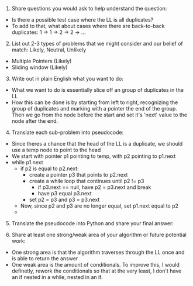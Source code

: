1. Share questions you would ask to help understand the question:
- Is there a possible test case where the LL is all duplicates?
- To add to that, what about cases where there are back-to-back duplicates: 1 -> 1 -> 2 -> 2 -> ...

2. List out 2-3 types of problems that we might consider and our belief of match: Likely, Neutral, Unlikely
- Multiple Pointers (Likely)
- Sliding window (Likely)
  
3. Write out in plain English what you want to do: 
- What we want to do is essentially slice off an group of duplicates in the LL 
- How this can be done is by starting from left to right, recognizing the group of duplicates and marking with a pointer the end of the group. Then we go from the node before the start and set it's 'next' value to the node after the end. 

4. Translate each sub-problem into pseudocode:
- Since theres a chance that the head of the LL is a duplicate, we should use a temp node to point to the head
- We start with pointer p1 pointing to temp, with p2 pointing to p1.next
- while p1.next 
    - if p2 is equal to p2.next:
        - create a pointer p3 that points to p2.next
        - create a while loop that continues until p2 != p3
            - if p3.next == null, have p2 = p3.next and break
            - have p3 equal p3.next
        - set p2 = p3 and p3 = p3.next
    - Now, since p2 and p3 are no longer equal, set p1.next equal to p2
    - 

5. Translate the pseudocode into Python and share your final answer:
  <!-- class Solution:
    def deleteDuplicates(self, head: Optional[ListNode]) -> Optional[ListNode]:
        temp = ListNode()
        temp.next = head 

        p1 = temp
        p2 = temp.next

        while p2:
            if not p2.next or p2.val != p2.next.val:
                p1.next = p2
                p1 = p1.next
                p2 = p2.next
            else:
                p3 = p2.next
                while p2.val == p3.val:
                    if not p3.next: 
                        p2 = p3.next
                        p1.next = p2
                        return temp.next 
                    p3 = p3.next
                p2 = p3
        return temp.next-->

6. Share at least one strong/weak area of your algorithm or future potential work:
- One strong area is that the algorithm traverses through the LL once and is able to return the answer
- One weak area is the amount of conditionals. To improve this, I would definetly, rework the conditionals so that at the very least, I don't have an if nested in a while, nested in an if. 